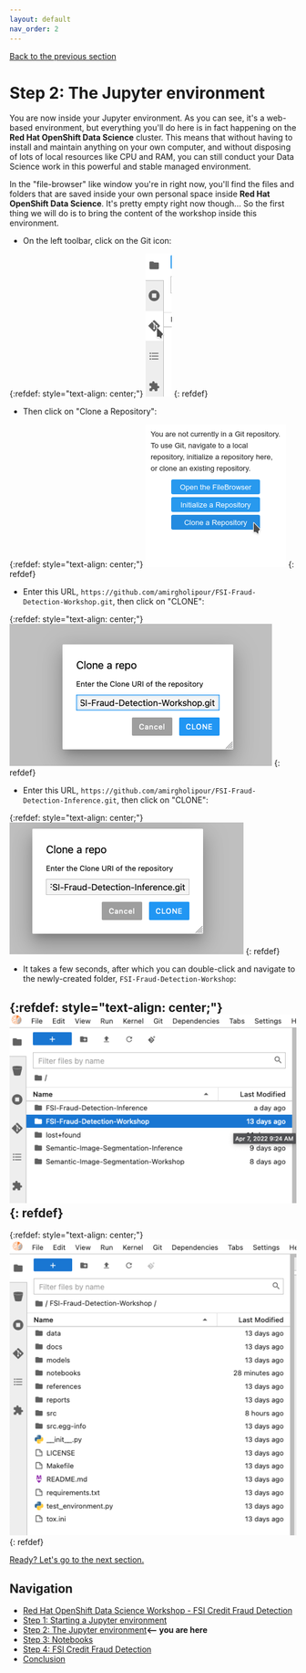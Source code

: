 ```yaml
---
layout: default
nav_order: 2
---
```

[Back to the previous section](step1.md)

# Step 2: The Jupyter environment

You are now inside your Jupyter environment. As you can see, it's a web-based environment, but everything you'll do here is in fact happening on the **Red Hat OpenShift Data Science** cluster. This means that without having to install and maintain anything on your own computer, and without disposing of lots of local resources like CPU and RAM, you can still conduct your Data Science work in this powerful and stable managed environment.

In the "file-browser" like window you're in right now, you'll find the files and folders that are saved inside your own personal space inside **Red Hat OpenShift Data Science**. It's pretty empty right now though... So the first thing we will do is to bring the content of the workshop inside this environment.

* On the left toolbar, click on the Git icon:

{:refdef: style="text-align: center;"}
![alt text](./assets/img/git_icon.png "Git")
{: refdef}

* Then click on "Clone a Repository":

{:refdef: style="text-align: center;"}
![alt text](./assets/img/clone_repo.png "Git")
{: refdef}

* Enter this URL, `https://github.com/amirgholipour/FSI-Fraud-Detection-Workshop.git`, then click on "CLONE":

{:refdef: style="text-align: center;"}
![alt text](./assets/img/clone_start_wo.png "Git")
{: refdef}
* Enter this URL, `https://github.com/amirgholipour/FSI-Fraud-Detection-Inference.git`, then click on "CLONE":

{:refdef: style="text-align: center;"}
![alt text](./assets/img/clone_start_in.png "Git")
{: refdef}

* It takes a few seconds, after which you can double-click and navigate to the newly-created folder, `FSI-Fraud-Detection-Workshop`:

{:refdef: style="text-align: center;"}
![alt text](./assets/img/fsi_folder_click.png "Git")
{: refdef}
---
{:refdef: style="text-align: center;"}
![alt text](./assets/img/fsi_folder.png "Git folder")
{: refdef}

[Ready? Let's go to the next section.](step3.md)

## Navigation

<!-- startnav -->
* [Red Hat OpenShift Data Science Workshop - FSI Credit Fraud Detection](index.md)
* [Step 1: Starting a Jupyter environment](step1.md)
* [Step 2: The Jupyter environment](step2.md)**<-- you are here**
* [Step 3: Notebooks](step3.md)
* [Step 4: FSI Credit Fraud Detection](step4.md)
* [Conclusion](step8.md)
<!-- endnav -->
